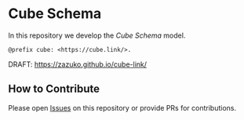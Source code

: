 # Cube Schema

In this repository we develop the *Cube Schema* model.

`@prefix cube: <https://cube.link/>.`

DRAFT: https://zazuko.github.io/cube-link/

## How to Contribute

Please open [Issues](https://github.com/zazuko/cube-link/issues) on this repository or provide PRs for contributions.
